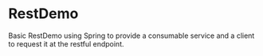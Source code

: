 # RestDemo

Basic RestDemo using Spring to provide a consumable service and a client to request it at the restful endpoint.
